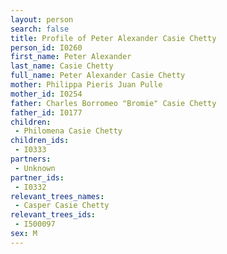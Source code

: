 ```yaml
---
layout: person
search: false
title: Profile of Peter Alexander Casie Chetty
person_id: I0260
first_name: Peter Alexander
last_name: Casie Chetty
full_name: Peter Alexander Casie Chetty
mother: Philippa Pieris Juan Pulle
mother_id: I0254
father: Charles Borromeo "Bromie" Casie Chetty
father_id: I0177
children:
 - Philomena Casie Chetty
children_ids:
 - I0333
partners:
 - Unknown
partner_ids:
 - I0332
relevant_trees_names:
 - Casper Casie Chetty
relevant_trees_ids:
 - I500097
sex: M
---
```


